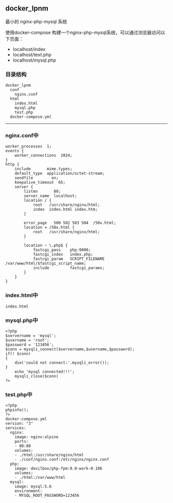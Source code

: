 ## docker_lpnm
最小的 nginx-php-mysql 系统

使用docker-compose 构建一个nginx-php-mysql系统，可以通过浏览器访问以下页面：

* localhost/index
* localhost/text.php
* localhost/mysql.php
  

### 目录结构

    docker_lpnm
      conf
        nginx.conf
      html
        index.html
        mysql.php
        test.php
      docker-compose.yml

---
### nginx.conf中
    
    worker_processes  1;
    events {
        worker_connections  1024;
    }
    http {                                                  
        include       mime.types;
        default_type  application/octet-stream;
        sendfile        on;
        keepalive_timeout  65;
        server {
            listen       80;
            server_name  localhost;
            location / {
                root   /usr/share/nginx/html;
                index  index.html index.htm;
            }

            error_page   500 502 503 504  /50x.html;
            location = /50x.html {
                root   /usr/share/nginx/html;
            }

            location ~ \.php$ {                     
                fastcgi_pass    php:9000;
                fastcgi_index   index.php;
                fastcgi_param   SCRIPT_FILENAME     /var/www/html/$fastcgi_script_name;    
                include         fastcgi_params;
            }
        }
    }
 

### index.html中

    index.html
    
### mysql.php中
    <?php
    $servername = 'mysql';
    $username = 'root';
    $password = '123456';
    $conn = mysqli_connect($servername,$username,$password);
    if(! $conn)
    {
        die('could not connect:'.mysqli_error());
    }
        echo 'mysql connected!!!';
        mysqli_close($conn)
    ?>
    
### test.php中

    <?php
    phpinfo();
    ?>
    docker-compose.yml
    version: "3"
    services:
      nginx:
        image: nginx:alpine
        ports:
        - 80:80
        volumes:
        - ./html:/usr/share/nginx/html
        - ./conf/nginx.conf:/etc/nginx/nginx.conf
      php:
        image: devilbox/php-fpm:8.0-work-0.106
        volumes:
        - ./html:/var/www/html
      mysql:
        image: mysql:5.6
        environment:
        - MYSQL_ROOT_PASSWORD=123456


